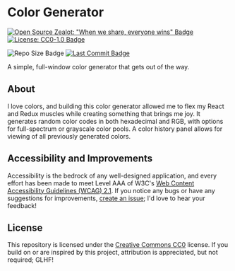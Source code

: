 # Color Generator

[![Open Source Zealot: "When we share, everyone wins" Badge](https://img.shields.io/badge/Open%20Source%20Zealot-When%20we%20share,%20everyone%20wins-106BDE?logo=creativecommons)](https://creativecommons.org/about/)
[![License: CC0-1.0 Badge](https://img.shields.io/github/license/thejohnrt/color-generator)](https://creativecommons.org/publicdomain/zero/1.0/)

![Repo Size Badge](https://img.shields.io/github/repo-size/thejohnrt/color-generator)
[![Last Commit Badge](https://img.shields.io/github/last-commit/thejohnrt/color-generator)](https://github.com/thejohnrt/color-generator/graphs/commit-activity)


A simple, full-window color generator that gets out of the way.

## About

I love colors, and building this color generator allowed me to flex my React and Redux muscles while creating something that brings me joy. It generates random color codes in both hexadecimal and RGB, with options for full-spectrum or grayscale color pools. A color history panel allows for viewing of all previously generated colors.

## Accessibility and Improvements

Accessibility is the bedrock of any well-designed application, and every effort has been made to meet Level AAA of W3C's [Web Content Accessibility Guidelines (WCAG) 2.1](https://www.w3.org/TR/WCAG21/). If you notice any bugs or have any suggestions for improvements, [create an issue](https://github.com/thejohnrt/color-generator/issues); I'd love to hear your feedback!

## License

This repository is licensed under the [Creative Commons CC0](https://creativecommons.org/publicdomain/zero/1.0/) license. If you build on or are inspired by this project, attribution is appreciated, but not required; GLHF!
